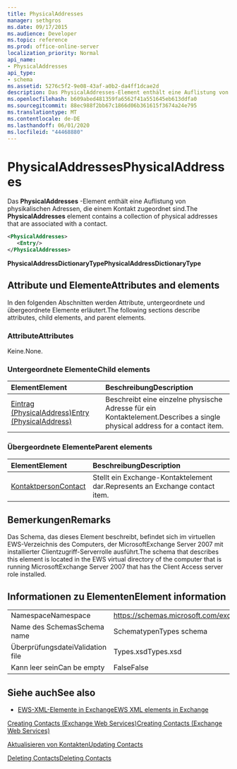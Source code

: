 ```yaml
---
title: PhysicalAddresses
manager: sethgros
ms.date: 09/17/2015
ms.audience: Developer
ms.topic: reference
ms.prod: office-online-server
localization_priority: Normal
api_name:
- PhysicalAddresses
api_type:
- schema
ms.assetid: 5276c5f2-9e08-43af-a0b2-da4ff1dcae2d
description: Das PhysicalAddresses-Element enthält eine Auflistung von physikalischen Adressen, die einem Kontakt zugeordnet sind.
ms.openlocfilehash: b609abed481359fa6562f41a551645eb613ddfa0
ms.sourcegitcommit: 88ec988f2bb67c1866d06b361615f3674a24e795
ms.translationtype: MT
ms.contentlocale: de-DE
ms.lasthandoff: 06/01/2020
ms.locfileid: "44468880"
---
```

# <a name="physicaladdresses"></a><span data-ttu-id="e29ae-103">PhysicalAddresses</span><span class="sxs-lookup"><span data-stu-id="e29ae-103">PhysicalAddresses</span></span>

<span data-ttu-id="e29ae-104">Das **PhysicalAddresses** -Element enthält eine Auflistung von physikalischen Adressen, die einem Kontakt zugeordnet sind.</span><span class="sxs-lookup"><span data-stu-id="e29ae-104">The **PhysicalAddresses** element contains a collection of physical addresses that are associated with a contact.</span></span> 
  
```xml
<PhysicalAddresses>
   <Entry/>
</PhysicalAddresses>
```

 <span data-ttu-id="e29ae-105">**PhysicalAddressDictionaryType**</span><span class="sxs-lookup"><span data-stu-id="e29ae-105">**PhysicalAddressDictionaryType**</span></span>
## <a name="attributes-and-elements"></a><span data-ttu-id="e29ae-106">Attribute und Elemente</span><span class="sxs-lookup"><span data-stu-id="e29ae-106">Attributes and elements</span></span>

<span data-ttu-id="e29ae-107">In den folgenden Abschnitten werden Attribute, untergeordnete und übergeordnete Elemente erläutert.</span><span class="sxs-lookup"><span data-stu-id="e29ae-107">The following sections describe attributes, child elements, and parent elements.</span></span>
  
### <a name="attributes"></a><span data-ttu-id="e29ae-108">Attribute</span><span class="sxs-lookup"><span data-stu-id="e29ae-108">Attributes</span></span>

<span data-ttu-id="e29ae-109">Keine.</span><span class="sxs-lookup"><span data-stu-id="e29ae-109">None.</span></span>
  
### <a name="child-elements"></a><span data-ttu-id="e29ae-110">Untergeordnete Elemente</span><span class="sxs-lookup"><span data-stu-id="e29ae-110">Child elements</span></span>

|<span data-ttu-id="e29ae-111">**Element**</span><span class="sxs-lookup"><span data-stu-id="e29ae-111">**Element**</span></span>|<span data-ttu-id="e29ae-112">**Beschreibung**</span><span class="sxs-lookup"><span data-stu-id="e29ae-112">**Description**</span></span>|
|:-----|:-----|
|[<span data-ttu-id="e29ae-113">Eintrag (PhysicalAddress)</span><span class="sxs-lookup"><span data-stu-id="e29ae-113">Entry (PhysicalAddress)</span></span>](entry-physicaladdress.md) <br/> |<span data-ttu-id="e29ae-114">Beschreibt eine einzelne physische Adresse für ein Kontaktelement.</span><span class="sxs-lookup"><span data-stu-id="e29ae-114">Describes a single physical address for a contact item.</span></span>  <br/> |
   
### <a name="parent-elements"></a><span data-ttu-id="e29ae-115">Übergeordnete Elemente</span><span class="sxs-lookup"><span data-stu-id="e29ae-115">Parent elements</span></span>

|<span data-ttu-id="e29ae-116">**Element**</span><span class="sxs-lookup"><span data-stu-id="e29ae-116">**Element**</span></span>|<span data-ttu-id="e29ae-117">**Beschreibung**</span><span class="sxs-lookup"><span data-stu-id="e29ae-117">**Description**</span></span>|
|:-----|:-----|
|[<span data-ttu-id="e29ae-118">Kontaktperson</span><span class="sxs-lookup"><span data-stu-id="e29ae-118">Contact</span></span>](contact.md) <br/> |<span data-ttu-id="e29ae-119">Stellt ein Exchange-Kontaktelement dar.</span><span class="sxs-lookup"><span data-stu-id="e29ae-119">Represents an Exchange contact item.</span></span>  <br/> |
   
## <a name="remarks"></a><span data-ttu-id="e29ae-120">Bemerkungen</span><span class="sxs-lookup"><span data-stu-id="e29ae-120">Remarks</span></span>

<span data-ttu-id="e29ae-121">Das Schema, das dieses Element beschreibt, befindet sich im virtuellen EWS-Verzeichnis des Computers, der MicrosoftExchange Server 2007 mit installierter Clientzugriff-Serverrolle ausführt.</span><span class="sxs-lookup"><span data-stu-id="e29ae-121">The schema that describes this element is located in the EWS virtual directory of the computer that is running MicrosoftExchange Server 2007 that has the Client Access server role installed.</span></span>
  
## <a name="element-information"></a><span data-ttu-id="e29ae-122">Informationen zu Elementen</span><span class="sxs-lookup"><span data-stu-id="e29ae-122">Element information</span></span>

|||
|:-----|:-----|
|<span data-ttu-id="e29ae-123">Namespace</span><span class="sxs-lookup"><span data-stu-id="e29ae-123">Namespace</span></span>  <br/> |https://schemas.microsoft.com/exchange/services/2006/types  <br/> |
|<span data-ttu-id="e29ae-124">Name des Schemas</span><span class="sxs-lookup"><span data-stu-id="e29ae-124">Schema name</span></span>  <br/> |<span data-ttu-id="e29ae-125">Schematypen</span><span class="sxs-lookup"><span data-stu-id="e29ae-125">Types schema</span></span>  <br/> |
|<span data-ttu-id="e29ae-126">Überprüfungsdatei</span><span class="sxs-lookup"><span data-stu-id="e29ae-126">Validation file</span></span>  <br/> |<span data-ttu-id="e29ae-127">Types.xsd</span><span class="sxs-lookup"><span data-stu-id="e29ae-127">Types.xsd</span></span>  <br/> |
|<span data-ttu-id="e29ae-128">Kann leer sein</span><span class="sxs-lookup"><span data-stu-id="e29ae-128">Can be empty</span></span>  <br/> |<span data-ttu-id="e29ae-129">False</span><span class="sxs-lookup"><span data-stu-id="e29ae-129">False</span></span>  <br/> |
   
## <a name="see-also"></a><span data-ttu-id="e29ae-130">Siehe auch</span><span class="sxs-lookup"><span data-stu-id="e29ae-130">See also</span></span>



- [<span data-ttu-id="e29ae-131">EWS-XML-Elemente in Exchange</span><span class="sxs-lookup"><span data-stu-id="e29ae-131">EWS XML elements in Exchange</span></span>](ews-xml-elements-in-exchange.md)


[<span data-ttu-id="e29ae-132">Creating Contacts (Exchange Web Services)</span><span class="sxs-lookup"><span data-stu-id="e29ae-132">Creating Contacts (Exchange Web Services)</span></span>](https://msdn.microsoft.com/library/4845917e-70d1-481c-bbd7-011ec6571789%28Office.15%29.aspx)
  
[<span data-ttu-id="e29ae-133">Aktualisieren von Kontakten</span><span class="sxs-lookup"><span data-stu-id="e29ae-133">Updating Contacts</span></span>](https://msdn.microsoft.com/library/9a865953-b94a-4229-b632-2dee433314be%28Office.15%29.aspx)
  
[<span data-ttu-id="e29ae-134">Deleting Contacts</span><span class="sxs-lookup"><span data-stu-id="e29ae-134">Deleting Contacts</span></span>](https://msdn.microsoft.com/library/fcc3dc84-cd3e-455e-a1a7-ae6921c9b588%28Office.15%29.aspx)

